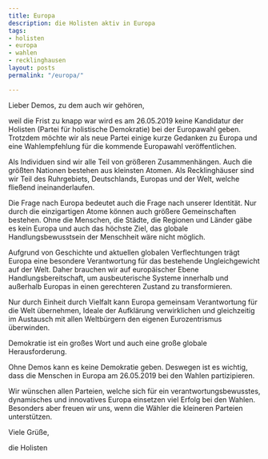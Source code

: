 ```yaml
---
title: Europa
description: die Holisten aktiv in Europa
tags:
- holisten
- europa
- wahlen
- recklinghausen
layout: posts
permalink: "/europa/"

---
```

Lieber Demos, zu dem auch wir gehören,

weil die Frist zu knapp war wird es am 26.05.2019 keine Kandidatur der Holisten (Partei für holistische Demokratie) bei der Europawahl geben. Trotzdem möchte wir als neue Partei einige kurze Gedanken zu Europa und eine Wahlempfehlung für die kommende Europawahl veröffentlichen.

Als Individuen sind wir alle Teil von größeren Zusammenhängen. Auch die größten Nationen bestehen aus kleinsten Atomen. Als Recklinghäuser sind wir Teil des Ruhrgebiets, Deutschlands, Europas und der Welt, welche fließend ineinanderlaufen.

Die Frage nach Europa bedeutet auch die Frage nach unserer Identität. Nur durch die einzigartigen Atome können auch größere Gemeinschaften bestehen. Ohne die Menschen, die Städte, die Regionen und Länder gäbe es kein Europa und auch das höchste Ziel, das globale Handlungsbewusstsein der Menschheit wäre nicht möglich.

Aufgrund von Geschichte und aktuellen globalen Verflechtungen trägt Europa eine besondere Verantwortung für das bestehende Ungleichgewicht auf der Welt. Daher brauchen wir auf europäischer Ebene Handlungsbereitschaft, um ausbeuterische Systeme innerhalb und außerhalb Europas in einen gerechteren Zustand zu transformieren.

Nur durch Einheit durch Vielfalt kann Europa gemeinsam Verantwortung für die Welt übernehmen, Ideale der Aufklärung verwirklichen und gleichzeitig im Austausch mit allen Weltbürgern den eigenen Eurozentrismus überwinden.

Demokratie ist ein großes Wort und auch eine große globale Herausforderung.

Ohne Demos kann es keine Demokratie geben. Deswegen ist es wichtig, dass die Menschen in Europa am 26.05.2019 bei den Wahlen partizipieren.

Wir wünschen allen Parteien, welche sich für ein verantwortungsbewusstes, dynamisches und innovatives Europa einsetzen viel Erfolg bei den Wahlen. Besonders aber freuen wir uns, wenn die Wähler die kleineren Parteien unterstützen.

Viele Grüße,

die Holisten